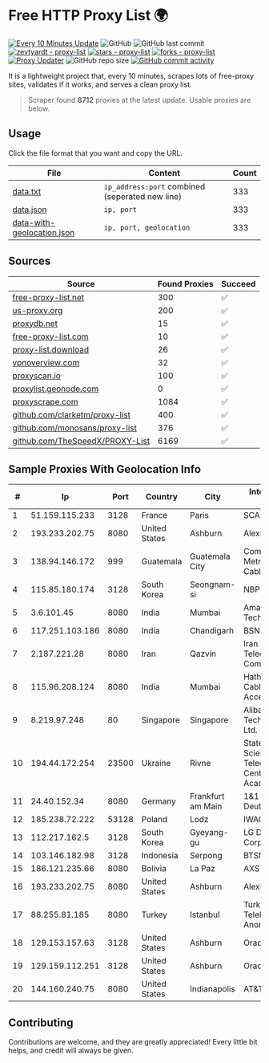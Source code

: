 
# Free HTTP Proxy List 🌍

[![Every 10 Minutes Update](https://github.com/mertguvencli/http-proxy-list/actions/workflows/main.yml/badge.svg?branch=main)](https://github.com/mertguvencli/http-proxy-list/actions/workflows/main.yml)
![GitHub](https://img.shields.io/github/license/mertguvencli/http-proxy-list)
![GitHub last commit](https://img.shields.io/github/last-commit/mertguvencli/http-proxy-list)
[![zevtyardt - proxy-list](https://img.shields.io/static/v1?label=zevtyardt&message=proxy-list&color=blue&logo=github)](https://github.com/zevtyardt/proxy-list "Go to GitHub repo")
[![stars - proxy-list](https://img.shields.io/github/stars/zevtyardt/proxy-list?style=social)](https://github.com/zevtyardt/proxy-list)
[![forks - proxy-list](https://img.shields.io/github/forks/zevtyardt/proxy-list?style=social)](https://github.com/zevtyardt/proxy-list)
[![Proxy Updater](https://github.com/zevtyardt/proxy-list/workflows/Proxy%20Updater/badge.svg)](https://github.com/zevtyardt/proxy-list/actions?query=workflow:"Proxy+Updater")
![GitHub repo size](https://img.shields.io/github/repo-size/zevtyardt/proxy-list)
[![GitHub commit activity](https://img.shields.io/github/commit-activity/m/zevtyardt/proxy-list?logo=commits)](https://github.com/zevtyardt/proxy-list/commits/main)

It is a lightweight project that, every 10 minutes, scrapes lots of free-proxy sites, validates if it works, and serves a clean proxy list.

> Scraper found **8712** proxies at the latest update. Usable proxies are below.

## Usage

Click the file format that you want and copy the URL.

|File|Content|Count|
|----|-------|-----|
|[data.txt](https://raw.githubusercontent.com/mertguvencli/http-proxy-list/main/proxy-list/data.txt)|`ip_address:port` combined (seperated new line)|333|
|[data.json](https://raw.githubusercontent.com/mertguvencli/http-proxy-list/main/proxy-list/data.json)|`ip, port`|333|
|[data-with-geolocation.json](https://raw.githubusercontent.com/mertguvencli/http-proxy-list/main/proxy-list/data-with-geolocation.json)|`ip, port, geolocation`|333|

## Sources

|Source|Found Proxies|Succeed|
|------|-------------|-------|
|[free-proxy-list.net](https://free-proxy-list.net)|300|✅|
|[us-proxy.org](https://www.us-proxy.org)|200|✅|
|[proxydb.net](http://proxydb.net)|15|✅|
|[free-proxy-list.com](https://free-proxy-list.com/?page=&port=&type%5B%5D=http&type%5B%5D=https&up_time=0&search=Search)|10|✅|
|[proxy-list.download](https://www.proxy-list.download/HTTP)|26|✅|
|[vpnoverview.com](https://vpnoverview.com/privacy/anonymous-browsing/free-proxy-servers)|32|✅|
|[proxyscan.io](https://www.proxyscan.io)|100|✅|
|[proxylist.geonode.com](https://proxylist.geonode.com/api/proxy-list?limit=300&page=1&sort_by=lastChecked&sort_type=desc&protocols=http,https)|0|✅|
|[proxyscrape.com](https://api.proxyscrape.com/v2/?request=displayproxies&protocol=http&timeout=10000&country=all&ssl=all&anonymity=all)|1084|✅|
|[github.com/clarketm/proxy-list](https://raw.githubusercontent.com/clarketm/proxy-list/master/proxy-list-raw.txt)|400|✅|
|[github.com/monosans/proxy-list](https://raw.githubusercontent.com/monosans/proxy-list/main/proxies/http.txt)|376|✅|
|[github.com/TheSpeedX/PROXY-List](https://raw.githubusercontent.com/TheSpeedX/PROXY-List/master/http.txt)|6169|✅|


## Sample Proxies With Geolocation Info

|#|Ip|Port|Country|City|Internet Service Provider|
|-|--|----|-------|----|-------------------------|
|1|51.159.115.233|3128|France|Paris|SCALEWAY|
|2|193.233.202.75|8080|United States|Ashburn|Alexhost SRL|
|3|138.94.146.172|999|Guatemala|Guatemala City|Comunicaciones Metropolitanas Cablecolor|
|4|115.85.180.174|3128|South Korea|Seongnam-si|NBP|
|5|3.6.101.45|8080|India|Mumbai|Amazon Technologies Inc|
|6|117.251.103.186|8080|India|Chandigarh|BSNL Internet|
|7|2.187.221.28|8080|Iran|Qazvin|Iran Telecommunication Company PJS|
|8|115.96.208.124|8080|India|Mumbai|Hathway IP over Cable Internet Access|
|9|8.219.97.248|80|Singapore|Singapore|Alibaba (US) Technology Co., Ltd.|
|10|194.44.172.254|23500|Ukraine|Rivne|State Enterprise Scientific and Telecommunication Centre "Ukrainian Academic an|
|11|24.40.152.34|8080|Germany|Frankfurt am Main|1&1 Versatel Deutschland GmbH|
|12|185.238.72.222|53128|Poland|Lodz|IWACOM Sp. z o.o.|
|13|112.217.162.5|3128|South Korea|Gyeyang-gu|LG DACOM Corporation|
|14|103.146.182.98|3128|Indonesia|Serpong|BTSNET|
|15|186.121.235.66|8080|Bolivia|La Paz|AXS Bolivia S. A.|
|16|193.233.202.75|8080|United States|Ashburn|Alexhost SRL|
|17|88.255.81.185|8080|Turkey|Istanbul|Turk Telekomunikasyon Anonim Sirketi|
|18|129.153.157.63|3128|United States|Ashburn|Oracle Corporation|
|19|129.159.112.251|3128|United States|Ashburn|Oracle Corporation|
|20|144.160.240.75|8080|United States|Indianapolis|AT&T Services, Inc.|



## Contributing

Contributions are welcome, and they are greatly appreciated! Every
little bit helps, and credit will always be given.

